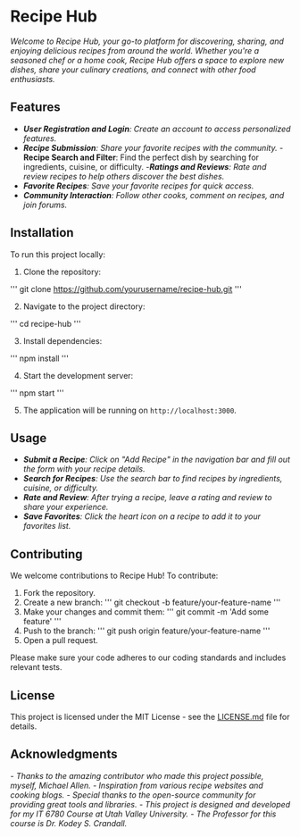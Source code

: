 # Recipe Hub

_Welcome to Recipe Hub, your go-to platform for discovering, sharing, and enjoying delicious recipes from around the world. Whether you're a seasoned chef or a home cook, Recipe Hub offers a space to explore new dishes, share your culinary creations, and connect with other food enthusiasts._


## Features

- _**User Registration and Login**: Create an account to access personalized features._
- _**Recipe Submission**: Share your favorite recipes with the community._
-**Recipe Search and Filter**: Find the perfect dish by searching for ingredients, cuisine, or difficulty.
-_**Ratings and Reviews**: Rate and review recipes to help others discover the best dishes._
- _**Favorite Recipes**: Save your favorite recipes for quick access._
- _**Community Interaction**: Follow other cooks, comment on recipes, and join forums._
  
## Installation

To run this project locally:

1. Clone the repository:

'''
git clone https://github.com/yourusername/recipe-hub.git
'''

2. Navigate to the project directory:

'''
cd recipe-hub
'''

3. Install dependencies:

'''
npm install
'''

4. Start the development server:

'''
npm start
'''

5. The application will be running on `http://localhost:3000`.


## Usage

- _**Submit a Recipe**: Click on "Add Recipe" in the navigation bar and fill out the form with your recipe details._
- _**Search for Recipes**: Use the search bar to find recipes by ingredients, cuisine, or difficulty._
- _**Rate and Review**: After trying a recipe, leave a rating and review to share your experience._
- _**Save Favorites**: Click the heart icon on a recipe to add it to your favorites list._

## Contributing

We welcome contributions to Recipe Hub! To contribute:

1. Fork the repository.
2. Create a new branch:
   '''
   git checkout -b feature/your-feature-name
   '''
4. Make your changes and commit them:
   '''
   git commit -m 'Add some feature'
   '''
6. Push to the branch:
   '''
   git push origin feature/your-feature-name
   '''
8. Open a pull request.

Please make sure your code adheres to our coding standards and includes relevant tests.

## License

This project is licensed under the MIT License - see the [LICENSE.md](LICENSE.md) file for details.

## Acknowledgments

_- Thanks to the amazing contributor who made this project possible, myself, Michael Allen._
_- Inspiration from various recipe websites and cooking blogs._
_- Special thanks to the open-source community for providing great tools and libraries._
_- This project is designed and developed for my IT 6780 Course at Utah Valley University._
_- The Professor for this course is Dr. Kodey S. Crandall._
